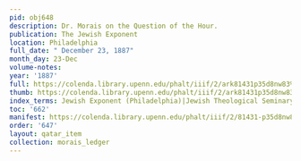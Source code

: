 ```yaml
---
pid: obj648
description: Dr. Morais on the Question of the Hour.
publication: The Jewish Exponent
location: Philadelphia
full_date: " December 23, 1887"
month_day: 23-Dec
volume-notes:
year: '1887'
full: https://colenda.library.upenn.edu/phalt/iiif/2/ark81431p35d8nw83%2FSHA256E-s7151493--9dc209f10ce7993ef8f8394da50432aa7f4111f6fe200b13c01292e6089be09d.jpeg/full/3500,/0/default.jpg
thumb: https://colenda.library.upenn.edu/phalt/iiif/2/ark81431p35d8nw83%2FSHA256E-s7151493--9dc209f10ce7993ef8f8394da50432aa7f4111f6fe200b13c01292e6089be09d.jpeg/full/!200,200/0/default.jpg
index_terms: Jewish Exponent (Philadelphia)|Jewish Theological Seminary
toc: '662'
manifest: https://colenda.library.upenn.edu/phalt/iiif/2/81431-p35d8nw83/manifest
order: '647'
layout: qatar_item
collection: morais_ledger
---
```

